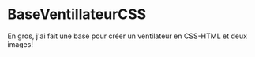 # BaseVentillateurCSS
En gros, j'ai fait une base pour créer un ventilateur en CSS-HTML et deux images!
